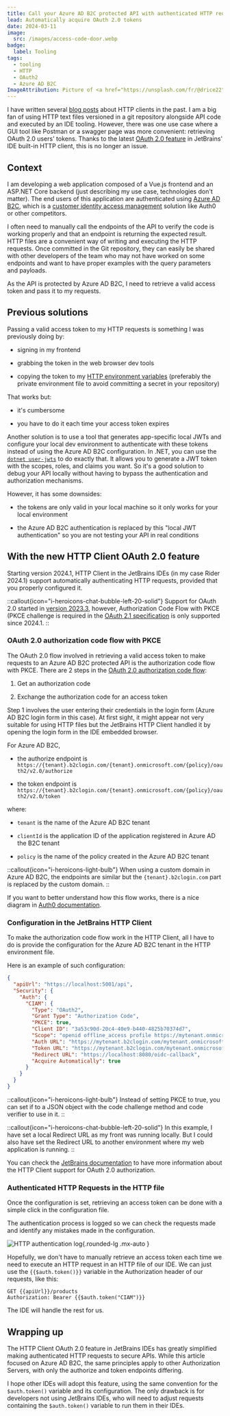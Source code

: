 ```yaml
---
title: Call your Azure AD B2C protected API with authenticated HTTP requests from your JetBrains IDE
lead: Automatically acquire OAuth 2.0 tokens
date: 2024-03-11
image:
  src: /images/access-code-door.webp
badge:
  label: Tooling
tags:
  - tooling
  - HTTP
  - OAuth2
  - Azure AD B2C
ImageAttribution: Picture of <a href="https://unsplash.com/fr/@drice22">Danielle Rice</a> on <a href="https://unsplash.com/fr/photos/personne-detenant-une-carte-en-noir-et-blanc-7GfRwb78YWs">Unsplash</a>
---
```


I have written several [blog posts](https://www.techwatching.dev/posts/http-clients) about HTTP clients in the past. I am a big fan of using HTTP text files versioned in a git repository alongside API code and executed by an IDE tooling. However, there was one use case where a GUI tool like Postman or a swagger page was more convenient: retrieving OAuth 2.0 users' tokens. Thanks to the latest [OAuth 2.0 feature](https://www.jetbrains.com/help/idea/oauth-2-0-authorization.html) in JetBrains' IDE built-in HTTP client, this is no longer an issue.

## Context

I am developing a web application composed of a Vue.js frontend and an ASP.NET Core backend (just describing my use case, technologies don't matter). The end users of this application are authenticated using [Azure AD B2C](https://learn.microsoft.com/en-us/azure/active-directory-b2c/overview?wt.mc_id=MVP_430820), which is a [customer identity access management](https://en.wikipedia.org/wiki/Customer_identity_access_management) solution like Auth0 or other competitors.

I often need to manually call the endpoints of the API to verify the code is working properly and that an endpoint is returning the expected result. HTTP files are a convenient way of writing and executing the HTTP requests. Once committed in the Git repository, they can easily be shared with other developers of the team who may not have worked on some endpoints and want to have proper examples with the query parameters and payloads.

As the API is protected by Azure AD B2C, I need to retrieve a valid access token and pass it to my requests.

## Previous solutions

Passing a valid access token to my HTTP requests is something I was previously doing by:

* signing in my frontend
    
* grabbing the token in the web browser dev tools
    
* copying the token to my [HTTP environment variables](https://www.jetbrains.com/help/idea/exploring-http-syntax.html#environment-variables) (preferably the private environment file to avoid committing a secret in your repository)

That works but:

* it's cumbersome
    
* you have to do it each time your access token expires
    

Another solution is to use a tool that generates app-specific local JWTs and configure your local dev environment to authenticate with these tokens instead of using the Azure AD B2C configuration. In .NET, you can use the [`dotnet user-jwts`](https://learn.microsoft.com/en-us/aspnet/core/security/authentication/jwt-authn?wt.mc_id=MVP_430820) to do exactly that. It allows you to generate a JWT token with the scopes, roles, and claims you want. So it's a good solution to debug your API locally without having to bypass the authentication and authorization mechanisms.

However, it has some downsides:

* the tokens are only valid in your local machine so it only works for your local environment
    
* the Azure AD B2C authentication is replaced by this "local JWT authentication" so you are not testing your API in real conditions
    

## With the new HTTP Client OAuth 2.0 feature

Starting version 2024.1, HTTP Client in the JetBrains IDEs (in my case Rider 2024.1) support automatically authenticating HTTP requests, provided that you properly configured it.

::callout{icon="i-heroicons-chat-bubble-left-20-solid"}
Support for OAuth 2.0 started in [version 2023.3](https://blog.jetbrains.com/idea/2023/10/intellij-idea-2023-3-eap-3/#oauth-2.0-support), however, Authorization Code Flow with PKCE (PKCE challenge is required in the [OAuth 2.1 specification](https://oauth.net/2.1/) is only supported since 2024.1.
::

### OAuth 2.0 authorization code flow with PKCE

The OAuth 2.0 flow involved in retrieving a valid access token to make requests to an Azure AD B2C protected API is the authorization code flow with PKCE. There are 2 steps in the [OAuth 2.0 authorization code flow](https://learn.microsoft.com/en-us/azure/active-directory-b2c/authorization-code-flow?wt.mc_id=MVP_430820):

1. Get an authorization code
    
2. Exchange the authorization code for an access token

Step 1 involves the user entering their credentials in the login form (Azure AD B2C login form in this case). At first sight, it might appear not very suitable for using HTTP files but the JetBrains HTTP Client handled it by opening the login form in the IDE embedded browser.

For Azure AD B2C,

* the authorize endpoint is `https://{tenant}.b2clogin.com/{tenant}.onmicrosoft.com/{policy}/oauth2/v2.0/authorize`
    
* the token endpoint is `https://{tenant}.b2clogin.com/{tenant}.onmicrosoft.com/{policy}/oauth2/v2.0/token`

where:

* `tenant` is the name of the Azure AD B2C tenant
    
* `clientId` is the application ID of the application registered in Azure AD the B2C tenant
    
* `policy` is the name of the policy created in the Azure AD B2C tenant
    
::callout{icon="i-heroicons-light-bulb"}
When using a custom domain in Azure AD B2C, the endpoints are similar but the `{tenant}.b2clogin.com` part is replaced by the custom domain.
::

If you want to better understand how this flow works, there is a nice diagram in [Auth0 documentation](https://www.jetbrains.com/help/idea/oauth-2-0-authorization.html).

### Configuration in the JetBrains HTTP Client

To make the authorization code flow work in the HTTP Client, all I have to do is provide the configuration for the Azure AD B2C tenant in the HTTP environment file.

Here is an example of such configuration:

```json
{
  "apiUrl": "https://localhost:5001/api",
  "Security": {
    "Auth": {
      "CIAM": {
        "Type": "OAuth2",
        "Grant Type": "Authorization Code",
        "PKCE": true,
        "Client ID": "3a53c90d-20c4-40e9-b440-4825b70374d7",
        "Scope": "openid offline_access profile https://mytenant.onmicrosoft.com/security/user.read",
        "Auth URL": "https://mytenant.b2clogin.com/mytenant.onmicrosoft.com/b2c_1_sign_in/oauth2/v2.0/authorize",
        "Token URL": "https://mytenant.b2clogin.com/mytenant.onmicrosoft.com/b2c_1_sign_in/oauth2/v2.0/token",
        "Redirect URL": "https://localhost:8080/oidc-callback",
        "Acquire Automatically": true
      }
    }
  }
}
```

::callout{icon="i-heroicons-light-bulb"}
Instead of setting PKCE to true, you can set if to a JSON object with the code challenge method and code verifier to use in it.
::

::callout{icon="i-heroicons-chat-bubble-left-20-solid"}
In this example, I have set a local Redirect URL as my front was running locally. But I could also have set the Redirect URL to another environment where my web application is running.
::

You can check the [JetBrains documentation](https://www.jetbrains.com/help/idea/oauth-2-0-authorization.html) to have more information about the HTTP Client support for OAuth 2.0 authorization.

### Authenticated HTTP Requests in the HTTP file

Once the configuration is set, retrieving an access token can be done with a simple click in the configuration file.

The authentication process is logged so we can check the requests made and identify any mistakes made in the configuration.

![HTTP authentication log](/posts/images/httpclientsoauht2_1.webp){.rounded-lg .mx-auto }

Hopefully, we don't have to manually retrieve an access token each time we need to execute an HTTP request in an HTTP file of our IDE. We can just use the `{{$auth.token()}}` variable in the Authorization header of our requests, like this:

```http
GET {{apiUrl}}/products
Authorization: Bearer {{$auth.token("CIAM")}}
```

The IDE will handle the rest for us.

## Wrapping up

The HTTP Client OAuth 2.0 feature in JetBrains IDEs has greatly simplified making authenticated HTTP requests to secure APIs. While this article focused on Azure AD B2C, the same principles apply to other Authorization Servers, with only the authorize and token endpoints differing.

I hope other IDEs will adopt this feature, using the same convention for the `$auth.token()` variable and its configuration. The only drawback is for developers not using JetBrains IDEs, who will need to adjust requests containing the `$auth.token()` variable to run them in their IDEs.
